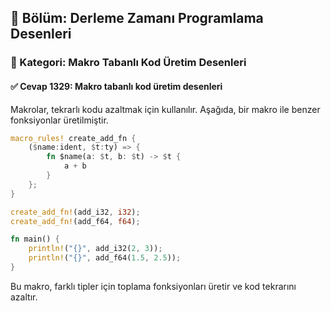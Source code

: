 ## 📘 Bölüm: Derleme Zamanı Programlama Desenleri  
### 🔹 Kategori: Makro Tabanlı Kod Üretim Desenleri  
#### ✅ Cevap 1329: Makro tabanlı kod üretim desenleri

Makrolar, tekrarlı kodu azaltmak için kullanılır. Aşağıda, bir makro ile benzer fonksiyonlar üretilmiştir.

```rust
macro_rules! create_add_fn {
    ($name:ident, $t:ty) => {
        fn $name(a: $t, b: $t) -> $t {
            a + b
        }
    };
}

create_add_fn!(add_i32, i32);
create_add_fn!(add_f64, f64);

fn main() {
    println!("{}", add_i32(2, 3));
    println!("{}", add_f64(1.5, 2.5));
}
```
Bu makro, farklı tipler için toplama fonksiyonları üretir ve kod tekrarını azaltır.
